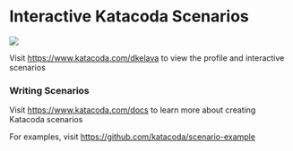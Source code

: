 # Interactive Katacoda Scenarios

[![](http://shields.katacoda.com/katacoda/dkelava/count.svg)](https://www.katacoda.com/dkelava "Get your profile on Katacoda.com")

Visit https://www.katacoda.com/dkelava to view the profile and interactive scenarios

### Writing Scenarios
Visit https://www.katacoda.com/docs to learn more about creating Katacoda scenarios

For examples, visit https://github.com/katacoda/scenario-example
